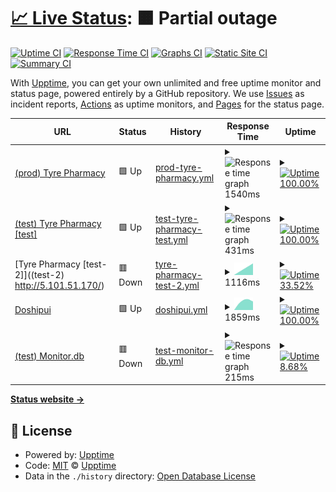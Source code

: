 # [📈 Live Status](https://tyrepharm.github.io/upptime): <!--live status--> **🟧 Partial outage**

[![Uptime CI](https://github.com/koj-co/upptime/workflows/Uptime%20CI/badge.svg)](https://github.com/koj-co/upptime/actions?query=workflow%3A%22Uptime+CI%22)
[![Response Time CI](https://github.com/koj-co/upptime/workflows/Response%20Time%20CI/badge.svg)](https://github.com/koj-co/upptime/actions?query=workflow%3A%22Response+Time+CI%22)
[![Graphs CI](https://github.com/koj-co/upptime/workflows/Graphs%20CI/badge.svg)](https://github.com/koj-co/upptime/actions?query=workflow%3A%22Graphs+CI%22)
[![Static Site CI](https://github.com/koj-co/upptime/workflows/Static%20Site%20CI/badge.svg)](https://github.com/koj-co/upptime/actions?query=workflow%3A%22Static+Site+CI%22)
[![Summary CI](https://github.com/koj-co/upptime/workflows/Summary%20CI/badge.svg)](https://github.com/koj-co/upptime/actions?query=workflow%3A%22Summary+CI%22)

With [Upptime](https://upptime.js.org), you can get your own unlimited and free uptime monitor and status page, powered entirely by a GitHub repository. We use [Issues](https://github.com/upptime/upptime/issues) as incident reports, [Actions](https://github.com/upptime/upptime/actions) as uptime monitors, and [Pages](https://upptime.github.io/upptime) for the status page.

<!--start: status pages-->
<!-- This summary is generated by Upptime (https://github.com/upptime/upptime) -->
<!-- Do not edit this manually, your changes will be overwritten -->
<!-- prettier-ignore -->
| URL | Status | History | Response Time | Uptime |
| --- | ------ | ------- | ------------- | ------ |
| [(prod) Tyre Pharmacy](https://tyrepharm.ru/) | 🟩 Up | [prod-tyre-pharmacy.yml](https://github.com/tyrepharm/upptime/commits/master/history/prod-tyre-pharmacy.yml) | <details><summary><img alt="Response time graph" src="./graphs/prod-tyre-pharmacy.png" height="20"> 1540ms</summary><br><a href="https://tyrepharm.github.io/upptime/history/prod-tyre-pharmacy"><img alt="Response time 1540" src="https://img.shields.io/endpoint?url=https%3A%2F%2Fraw.githubusercontent.com%2Ftyrepharm%2Fupptime%2Fmaster%2Fapi%2Fprod-tyre-pharmacy%2Fresponse-time.json"></a><br><a href="https://tyrepharm.github.io/upptime/history/prod-tyre-pharmacy"><img alt="24-hour response time 1540" src="https://img.shields.io/endpoint?url=https%3A%2F%2Fraw.githubusercontent.com%2Ftyrepharm%2Fupptime%2Fmaster%2Fapi%2Fprod-tyre-pharmacy%2Fresponse-time-day.json"></a><br><a href="https://tyrepharm.github.io/upptime/history/prod-tyre-pharmacy"><img alt="7-day response time 1540" src="https://img.shields.io/endpoint?url=https%3A%2F%2Fraw.githubusercontent.com%2Ftyrepharm%2Fupptime%2Fmaster%2Fapi%2Fprod-tyre-pharmacy%2Fresponse-time-week.json"></a><br><a href="https://tyrepharm.github.io/upptime/history/prod-tyre-pharmacy"><img alt="30-day response time 1540" src="https://img.shields.io/endpoint?url=https%3A%2F%2Fraw.githubusercontent.com%2Ftyrepharm%2Fupptime%2Fmaster%2Fapi%2Fprod-tyre-pharmacy%2Fresponse-time-month.json"></a><br><a href="https://tyrepharm.github.io/upptime/history/prod-tyre-pharmacy"><img alt="1-year response time 1540" src="https://img.shields.io/endpoint?url=https%3A%2F%2Fraw.githubusercontent.com%2Ftyrepharm%2Fupptime%2Fmaster%2Fapi%2Fprod-tyre-pharmacy%2Fresponse-time-year.json"></a></details> | <details><summary><a href="https://tyrepharm.github.io/upptime/history/prod-tyre-pharmacy"><img alt="Uptime 100.00%" src="https://img.shields.io/endpoint?url=https%3A%2F%2Fraw.githubusercontent.com%2Ftyrepharm%2Fupptime%2Fmaster%2Fapi%2Fprod-tyre-pharmacy%2Fuptime.json"></a></summary><a href="https://tyrepharm.github.io/upptime/history/prod-tyre-pharmacy"><img alt="24-hour uptime 100.00%" src="https://img.shields.io/endpoint?url=https%3A%2F%2Fraw.githubusercontent.com%2Ftyrepharm%2Fupptime%2Fmaster%2Fapi%2Fprod-tyre-pharmacy%2Fuptime-day.json"></a><br><a href="https://tyrepharm.github.io/upptime/history/prod-tyre-pharmacy"><img alt="7-day uptime 100.00%" src="https://img.shields.io/endpoint?url=https%3A%2F%2Fraw.githubusercontent.com%2Ftyrepharm%2Fupptime%2Fmaster%2Fapi%2Fprod-tyre-pharmacy%2Fuptime-week.json"></a><br><a href="https://tyrepharm.github.io/upptime/history/prod-tyre-pharmacy"><img alt="30-day uptime 100.00%" src="https://img.shields.io/endpoint?url=https%3A%2F%2Fraw.githubusercontent.com%2Ftyrepharm%2Fupptime%2Fmaster%2Fapi%2Fprod-tyre-pharmacy%2Fuptime-month.json"></a><br><a href="https://tyrepharm.github.io/upptime/history/prod-tyre-pharmacy"><img alt="1-year uptime 100.00%" src="https://img.shields.io/endpoint?url=https%3A%2F%2Fraw.githubusercontent.com%2Ftyrepharm%2Fupptime%2Fmaster%2Fapi%2Fprod-tyre-pharmacy%2Fuptime-year.json"></a></details>
| [(test) Tyre Pharmacy [test]](http://95.213.204.159/) | 🟩 Up | [test-tyre-pharmacy-test.yml](https://github.com/tyrepharm/upptime/commits/master/history/test-tyre-pharmacy-test.yml) | <details><summary><img alt="Response time graph" src="./graphs/test-tyre-pharmacy-test.png" height="20"> 431ms</summary><br><a href="https://tyrepharm.github.io/upptime/history/test-tyre-pharmacy-test"><img alt="Response time 431" src="https://img.shields.io/endpoint?url=https%3A%2F%2Fraw.githubusercontent.com%2Ftyrepharm%2Fupptime%2Fmaster%2Fapi%2Ftest-tyre-pharmacy-test%2Fresponse-time.json"></a><br><a href="https://tyrepharm.github.io/upptime/history/test-tyre-pharmacy-test"><img alt="24-hour response time 431" src="https://img.shields.io/endpoint?url=https%3A%2F%2Fraw.githubusercontent.com%2Ftyrepharm%2Fupptime%2Fmaster%2Fapi%2Ftest-tyre-pharmacy-test%2Fresponse-time-day.json"></a><br><a href="https://tyrepharm.github.io/upptime/history/test-tyre-pharmacy-test"><img alt="7-day response time 431" src="https://img.shields.io/endpoint?url=https%3A%2F%2Fraw.githubusercontent.com%2Ftyrepharm%2Fupptime%2Fmaster%2Fapi%2Ftest-tyre-pharmacy-test%2Fresponse-time-week.json"></a><br><a href="https://tyrepharm.github.io/upptime/history/test-tyre-pharmacy-test"><img alt="30-day response time 431" src="https://img.shields.io/endpoint?url=https%3A%2F%2Fraw.githubusercontent.com%2Ftyrepharm%2Fupptime%2Fmaster%2Fapi%2Ftest-tyre-pharmacy-test%2Fresponse-time-month.json"></a><br><a href="https://tyrepharm.github.io/upptime/history/test-tyre-pharmacy-test"><img alt="1-year response time 431" src="https://img.shields.io/endpoint?url=https%3A%2F%2Fraw.githubusercontent.com%2Ftyrepharm%2Fupptime%2Fmaster%2Fapi%2Ftest-tyre-pharmacy-test%2Fresponse-time-year.json"></a></details> | <details><summary><a href="https://tyrepharm.github.io/upptime/history/test-tyre-pharmacy-test"><img alt="Uptime 100.00%" src="https://img.shields.io/endpoint?url=https%3A%2F%2Fraw.githubusercontent.com%2Ftyrepharm%2Fupptime%2Fmaster%2Fapi%2Ftest-tyre-pharmacy-test%2Fuptime.json"></a></summary><a href="https://tyrepharm.github.io/upptime/history/test-tyre-pharmacy-test"><img alt="24-hour uptime 100.00%" src="https://img.shields.io/endpoint?url=https%3A%2F%2Fraw.githubusercontent.com%2Ftyrepharm%2Fupptime%2Fmaster%2Fapi%2Ftest-tyre-pharmacy-test%2Fuptime-day.json"></a><br><a href="https://tyrepharm.github.io/upptime/history/test-tyre-pharmacy-test"><img alt="7-day uptime 100.00%" src="https://img.shields.io/endpoint?url=https%3A%2F%2Fraw.githubusercontent.com%2Ftyrepharm%2Fupptime%2Fmaster%2Fapi%2Ftest-tyre-pharmacy-test%2Fuptime-week.json"></a><br><a href="https://tyrepharm.github.io/upptime/history/test-tyre-pharmacy-test"><img alt="30-day uptime 100.00%" src="https://img.shields.io/endpoint?url=https%3A%2F%2Fraw.githubusercontent.com%2Ftyrepharm%2Fupptime%2Fmaster%2Fapi%2Ftest-tyre-pharmacy-test%2Fuptime-month.json"></a><br><a href="https://tyrepharm.github.io/upptime/history/test-tyre-pharmacy-test"><img alt="1-year uptime 100.00%" src="https://img.shields.io/endpoint?url=https%3A%2F%2Fraw.githubusercontent.com%2Ftyrepharm%2Fupptime%2Fmaster%2Fapi%2Ftest-tyre-pharmacy-test%2Fuptime-year.json"></a></details>
| [Tyre Pharmacy [test-2]]((test-2) http://5.101.51.170/) | 🟥 Down | [tyre-pharmacy-test-2.yml](https://github.com/tyrepharm/upptime/commits/master/history/tyre-pharmacy-test-2.yml) | <details><summary><img alt="Response time graph" src="./graphs/tyre-pharmacy-test-2.png" height="20"> 1116ms</summary><br><a href="https://tyrepharm.github.io/upptime/history/tyre-pharmacy-test-2"><img alt="Response time 1116" src="https://img.shields.io/endpoint?url=https%3A%2F%2Fraw.githubusercontent.com%2Ftyrepharm%2Fupptime%2Fmaster%2Fapi%2Ftyre-pharmacy-test-2%2Fresponse-time.json"></a><br><a href="https://tyrepharm.github.io/upptime/history/tyre-pharmacy-test-2"><img alt="24-hour response time 1262" src="https://img.shields.io/endpoint?url=https%3A%2F%2Fraw.githubusercontent.com%2Ftyrepharm%2Fupptime%2Fmaster%2Fapi%2Ftyre-pharmacy-test-2%2Fresponse-time-day.json"></a><br><a href="https://tyrepharm.github.io/upptime/history/tyre-pharmacy-test-2"><img alt="7-day response time 1116" src="https://img.shields.io/endpoint?url=https%3A%2F%2Fraw.githubusercontent.com%2Ftyrepharm%2Fupptime%2Fmaster%2Fapi%2Ftyre-pharmacy-test-2%2Fresponse-time-week.json"></a><br><a href="https://tyrepharm.github.io/upptime/history/tyre-pharmacy-test-2"><img alt="30-day response time 1116" src="https://img.shields.io/endpoint?url=https%3A%2F%2Fraw.githubusercontent.com%2Ftyrepharm%2Fupptime%2Fmaster%2Fapi%2Ftyre-pharmacy-test-2%2Fresponse-time-month.json"></a><br><a href="https://tyrepharm.github.io/upptime/history/tyre-pharmacy-test-2"><img alt="1-year response time 1116" src="https://img.shields.io/endpoint?url=https%3A%2F%2Fraw.githubusercontent.com%2Ftyrepharm%2Fupptime%2Fmaster%2Fapi%2Ftyre-pharmacy-test-2%2Fresponse-time-year.json"></a></details> | <details><summary><a href="https://tyrepharm.github.io/upptime/history/tyre-pharmacy-test-2"><img alt="Uptime 33.52%" src="https://img.shields.io/endpoint?url=https%3A%2F%2Fraw.githubusercontent.com%2Ftyrepharm%2Fupptime%2Fmaster%2Fapi%2Ftyre-pharmacy-test-2%2Fuptime.json"></a></summary><a href="https://tyrepharm.github.io/upptime/history/tyre-pharmacy-test-2"><img alt="24-hour uptime 53.45%" src="https://img.shields.io/endpoint?url=https%3A%2F%2Fraw.githubusercontent.com%2Ftyrepharm%2Fupptime%2Fmaster%2Fapi%2Ftyre-pharmacy-test-2%2Fuptime-day.json"></a><br><a href="https://tyrepharm.github.io/upptime/history/tyre-pharmacy-test-2"><img alt="7-day uptime 33.52%" src="https://img.shields.io/endpoint?url=https%3A%2F%2Fraw.githubusercontent.com%2Ftyrepharm%2Fupptime%2Fmaster%2Fapi%2Ftyre-pharmacy-test-2%2Fuptime-week.json"></a><br><a href="https://tyrepharm.github.io/upptime/history/tyre-pharmacy-test-2"><img alt="30-day uptime 33.52%" src="https://img.shields.io/endpoint?url=https%3A%2F%2Fraw.githubusercontent.com%2Ftyrepharm%2Fupptime%2Fmaster%2Fapi%2Ftyre-pharmacy-test-2%2Fuptime-month.json"></a><br><a href="https://tyrepharm.github.io/upptime/history/tyre-pharmacy-test-2"><img alt="1-year uptime 33.52%" src="https://img.shields.io/endpoint?url=https%3A%2F%2Fraw.githubusercontent.com%2Ftyrepharm%2Fupptime%2Fmaster%2Fapi%2Ftyre-pharmacy-test-2%2Fuptime-year.json"></a></details>
| [Doshipui](https://xn--d1aidsgy6a.xn--p1ai/) | 🟩 Up | [doshipui.yml](https://github.com/tyrepharm/upptime/commits/master/history/doshipui.yml) | <details><summary><img alt="Response time graph" src="./graphs/doshipui.png" height="20"> 1859ms</summary><br><a href="https://tyrepharm.github.io/upptime/history/doshipui"><img alt="Response time 1859" src="https://img.shields.io/endpoint?url=https%3A%2F%2Fraw.githubusercontent.com%2Ftyrepharm%2Fupptime%2Fmaster%2Fapi%2Fdoshipui%2Fresponse-time.json"></a><br><a href="https://tyrepharm.github.io/upptime/history/doshipui"><img alt="24-hour response time 1951" src="https://img.shields.io/endpoint?url=https%3A%2F%2Fraw.githubusercontent.com%2Ftyrepharm%2Fupptime%2Fmaster%2Fapi%2Fdoshipui%2Fresponse-time-day.json"></a><br><a href="https://tyrepharm.github.io/upptime/history/doshipui"><img alt="7-day response time 1859" src="https://img.shields.io/endpoint?url=https%3A%2F%2Fraw.githubusercontent.com%2Ftyrepharm%2Fupptime%2Fmaster%2Fapi%2Fdoshipui%2Fresponse-time-week.json"></a><br><a href="https://tyrepharm.github.io/upptime/history/doshipui"><img alt="30-day response time 1859" src="https://img.shields.io/endpoint?url=https%3A%2F%2Fraw.githubusercontent.com%2Ftyrepharm%2Fupptime%2Fmaster%2Fapi%2Fdoshipui%2Fresponse-time-month.json"></a><br><a href="https://tyrepharm.github.io/upptime/history/doshipui"><img alt="1-year response time 1859" src="https://img.shields.io/endpoint?url=https%3A%2F%2Fraw.githubusercontent.com%2Ftyrepharm%2Fupptime%2Fmaster%2Fapi%2Fdoshipui%2Fresponse-time-year.json"></a></details> | <details><summary><a href="https://tyrepharm.github.io/upptime/history/doshipui"><img alt="Uptime 100.00%" src="https://img.shields.io/endpoint?url=https%3A%2F%2Fraw.githubusercontent.com%2Ftyrepharm%2Fupptime%2Fmaster%2Fapi%2Fdoshipui%2Fuptime.json"></a></summary><a href="https://tyrepharm.github.io/upptime/history/doshipui"><img alt="24-hour uptime 100.00%" src="https://img.shields.io/endpoint?url=https%3A%2F%2Fraw.githubusercontent.com%2Ftyrepharm%2Fupptime%2Fmaster%2Fapi%2Fdoshipui%2Fuptime-day.json"></a><br><a href="https://tyrepharm.github.io/upptime/history/doshipui"><img alt="7-day uptime 100.00%" src="https://img.shields.io/endpoint?url=https%3A%2F%2Fraw.githubusercontent.com%2Ftyrepharm%2Fupptime%2Fmaster%2Fapi%2Fdoshipui%2Fuptime-week.json"></a><br><a href="https://tyrepharm.github.io/upptime/history/doshipui"><img alt="30-day uptime 100.00%" src="https://img.shields.io/endpoint?url=https%3A%2F%2Fraw.githubusercontent.com%2Ftyrepharm%2Fupptime%2Fmaster%2Fapi%2Fdoshipui%2Fuptime-month.json"></a><br><a href="https://tyrepharm.github.io/upptime/history/doshipui"><img alt="1-year uptime 100.00%" src="https://img.shields.io/endpoint?url=https%3A%2F%2Fraw.githubusercontent.com%2Ftyrepharm%2Fupptime%2Fmaster%2Fapi%2Fdoshipui%2Fuptime-year.json"></a></details>
| [(test) Monitor.db](http://95.213.204.159/local/api/Monitor/db) | 🟥 Down | [test-monitor-db.yml](https://github.com/tyrepharm/upptime/commits/master/history/test-monitor-db.yml) | <details><summary><img alt="Response time graph" src="./graphs/test-monitor-db.png" height="20"> 215ms</summary><br><a href="https://tyrepharm.github.io/upptime/history/test-monitor-db"><img alt="Response time 215" src="https://img.shields.io/endpoint?url=https%3A%2F%2Fraw.githubusercontent.com%2Ftyrepharm%2Fupptime%2Fmaster%2Fapi%2Ftest-monitor-db%2Fresponse-time.json"></a><br><a href="https://tyrepharm.github.io/upptime/history/test-monitor-db"><img alt="24-hour response time 215" src="https://img.shields.io/endpoint?url=https%3A%2F%2Fraw.githubusercontent.com%2Ftyrepharm%2Fupptime%2Fmaster%2Fapi%2Ftest-monitor-db%2Fresponse-time-day.json"></a><br><a href="https://tyrepharm.github.io/upptime/history/test-monitor-db"><img alt="7-day response time 215" src="https://img.shields.io/endpoint?url=https%3A%2F%2Fraw.githubusercontent.com%2Ftyrepharm%2Fupptime%2Fmaster%2Fapi%2Ftest-monitor-db%2Fresponse-time-week.json"></a><br><a href="https://tyrepharm.github.io/upptime/history/test-monitor-db"><img alt="30-day response time 215" src="https://img.shields.io/endpoint?url=https%3A%2F%2Fraw.githubusercontent.com%2Ftyrepharm%2Fupptime%2Fmaster%2Fapi%2Ftest-monitor-db%2Fresponse-time-month.json"></a><br><a href="https://tyrepharm.github.io/upptime/history/test-monitor-db"><img alt="1-year response time 215" src="https://img.shields.io/endpoint?url=https%3A%2F%2Fraw.githubusercontent.com%2Ftyrepharm%2Fupptime%2Fmaster%2Fapi%2Ftest-monitor-db%2Fresponse-time-year.json"></a></details> | <details><summary><a href="https://tyrepharm.github.io/upptime/history/test-monitor-db"><img alt="Uptime 8.68%" src="https://img.shields.io/endpoint?url=https%3A%2F%2Fraw.githubusercontent.com%2Ftyrepharm%2Fupptime%2Fmaster%2Fapi%2Ftest-monitor-db%2Fuptime.json"></a></summary><a href="https://tyrepharm.github.io/upptime/history/test-monitor-db"><img alt="24-hour uptime 8.68%" src="https://img.shields.io/endpoint?url=https%3A%2F%2Fraw.githubusercontent.com%2Ftyrepharm%2Fupptime%2Fmaster%2Fapi%2Ftest-monitor-db%2Fuptime-day.json"></a><br><a href="https://tyrepharm.github.io/upptime/history/test-monitor-db"><img alt="7-day uptime 8.68%" src="https://img.shields.io/endpoint?url=https%3A%2F%2Fraw.githubusercontent.com%2Ftyrepharm%2Fupptime%2Fmaster%2Fapi%2Ftest-monitor-db%2Fuptime-week.json"></a><br><a href="https://tyrepharm.github.io/upptime/history/test-monitor-db"><img alt="30-day uptime 8.68%" src="https://img.shields.io/endpoint?url=https%3A%2F%2Fraw.githubusercontent.com%2Ftyrepharm%2Fupptime%2Fmaster%2Fapi%2Ftest-monitor-db%2Fuptime-month.json"></a><br><a href="https://tyrepharm.github.io/upptime/history/test-monitor-db"><img alt="1-year uptime 8.68%" src="https://img.shields.io/endpoint?url=https%3A%2F%2Fraw.githubusercontent.com%2Ftyrepharm%2Fupptime%2Fmaster%2Fapi%2Ftest-monitor-db%2Fuptime-year.json"></a></details>

<!--end: status pages-->

[**Status website →**](https://tyrepharm.github.io/upptime)

## 📄 License

- Powered by: [Upptime](https://github.com/upptime/upptime)
- Code: [MIT](./LICENSE) © [Upptime](https://upptime.js.org)
- Data in the `./history` directory: [Open Database License](https://opendatacommons.org/licenses/odbl/1-0/)
